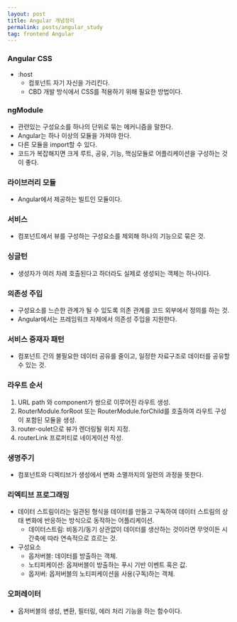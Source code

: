 ```yaml
---
layout: post
title: Angular 개념정리
permalink: posts/angular_study
tag: frontend Angular
---
```


### Angular CSS

- :host
  - 컴포넌트 자기 자신을 가리킨다.
  - CBD 개발 방식에서 CSS를 적용하기 위해 필요한 방법이다.

### ngModule

- 관련있는 구성요소를 하나의 단위로 묶는 메커니즘을 말한다.
- Angular는 하나 이상의 모듈을 가져야 한다.
- 다른 모듈을 import할 수 있다.
- 코드가 복잡해지면 크게 루트, 공유, 기능, 핵심모듈로 어플리케이션을 구성하는 것이 좋다.

### 라이브러리 모듈

- Angular에서 제공하는 빌트인 모듈이다.

### 서비스

- 컴포넌트에서 뷰를 구성하는 구성요소를 제외해 하나의 기능으로 묶은 것.

### 싱글턴

- 생성자가 여러 차례 호출된다고 하더라도 실제로 생성되는 객체는 하나이다.

### 의존성 주입

- 구성요소를 느슨한 관계가 될 수 있도록 의존 관계를 코드 외부에서 정의를 하는 것.
- Angular에서는 프레임워크 자체에서 의존성 주입을 지원한다.

### 서비스 중재자 패턴

- 컴포넌트 간의 불필요한 데이터 공유를 줄이고, 일정한 자료구조로 데이터를 공유할 수 있는 것.

### 라우트 순서

1. URL path 와 component가 쌍으로 이루어진 라우트 생성.
2. RouterModule.forRoot 또는 RouterModule.forChild를 호출하여 라우트 구성이 포함된 모듈을 생성.
3. router-oulet으로 뷰가 렌더링될 위치 지정.
4. routerLink 프로퍼티로 네이게이션 작성.

### 생명주기

- 컴포넌트와 디렉티브가 생성에서 변화 소멸까지의 일련의 과정을 뜻한다.

### 리엑티브 프로그래밍

- 데이터 스트림이라는 일관된 형식을 데이터를 만들고 구독하여 데이터 스트림의 상태 변화에 반응하는 방식으로 동작하는 어플리케이션.
  - 데이터스트림: 비동기/동기 상관없이 데이터를 생산하는 것이라면 무엇이든 시간축에 따라 연속적으로 흐르는 것.
- 구성요소
  - 옵저버블: 데이터를 방출하는 객체.
  - 노티피케이션: 옵져버블이 방출하는 푸시 기반 이벤트 혹은 값.
  - 옵저버: 옵저버블의 노티피케이션을 사용(구독)하는 객체.

### 오퍼레이터

- 옵저버블의 생성, 변환, 필터링, 에러 처리 기능을 하는 함수이다.
